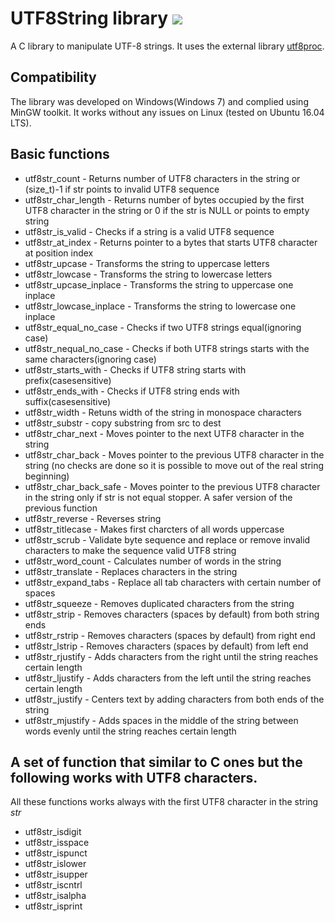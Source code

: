 # UTF8String library ![](https://travis-ci.org/VladimirMarkelov/utf8string.svg?branch=master)
A C library to manipulate UTF-8 strings. It uses the external library [utf8proc](https://github.com/JuliaLang/utf8proc).

## Compatibility
The library was developed on Windows(Windows 7) and complied using MinGW toolkit.
It works without any issues on Linux (tested on Ubuntu 16.04 LTS).

## Basic functions

* utf8str_count - Returns number of UTF8 characters in the string or (size_t)-1 if str points to invalid UTF8 sequence
* utf8str_char_length - Returns number of bytes occupied by the first UTF8 character in the string or 0 if the str is NULL or points to empty string
* utf8str_is_valid - Checks if a string is a valid UTF8 sequence
* utf8str_at_index - Returns pointer to a bytes that starts UTF8 character at position index
* utf8str_upcase - Transforms the string to uppercase letters
* utf8str_lowcase - Transforms the string to lowercase letters
* utf8str_upcase_inplace - Transforms the string to uppercase one inplace
* utf8str_lowcase_inplace - Transforms the string to lowercase one inplace
* utf8str_equal_no_case - Checks if two UTF8 strings equal(ignoring case)
* utf8str_nequal_no_case - Checks if both UTF8 strings starts with the same characters(ignoring case)
* utf8str_starts_with - Checks if UTF8 string starts with prefix(casesensitive)
* utf8str_ends_with - Checks if UTF8 string ends with suffix(casesensitive)
* utf8str_width - Retuns width of the string in monospace characters
* utf8str_substr - copy substring from src to dest
* utf8str_char_next - Moves pointer to the next UTF8 character in the string
* utf8str_char_back - Moves pointer to the previous UTF8 character in the string (no checks are done so it is possible to move out of the real string beginning)
* utf8str_char_back_safe - Moves pointer to the previous UTF8 character in the string only if str is not equal stopper. A safer version of the previous function
* utf8str_reverse - Reverses string
* utf8str_titlecase - Makes first charcters of all words uppercase
* utf8str_scrub - Validate byte sequence and replace or remove invalid characters to make the sequence valid UTF8 string
* utf8str_word_count - Calculates number of words in the string
* utf8str_translate - Replaces characters in the string
* utf8str_expand_tabs - Replace all tab characters with certain number of spaces
* utf8str_squeeze - Removes duplicated characters from the string
* utf8str_strip - Removes characters (spaces by default) from both string ends
* utf8str_rstrip - Removes characters (spaces by default) from right end
* utf8str_lstrip - Removes characters (spaces by default) from left end
* utf8str_rjustify - Adds characters from the right until the string reaches certain length
* utf8str_ljustify - Adds characters from the left until the string reaches certain length
* utf8str_justify - Centers text by adding characters from both ends of the string
* utf8str_mjustify - Adds spaces in the middle of the string between words evenly until the string reaches certain length

## A set of function that similar to C ones but the following works with UTF8 characters.
All these functions works always with the first UTF8 character in the string *str*

* utf8str_isdigit
* utf8str_isspace
* utf8str_ispunct
* utf8str_islower
* utf8str_isupper
* utf8str_iscntrl
* utf8str_isalpha
* utf8str_isprint
